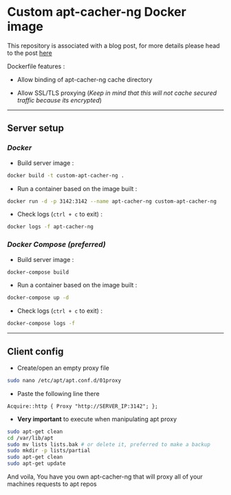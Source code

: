 # Custom apt-cacher-ng Docker image

This repository is associated with a blog post, for more details please head to the post [here](https://razinj.dev/build-and-run-apt-cacher-ng-proxy-in-docker)

Dockerfile features :

- Allow binding of apt-cacher-ng cache directory

- Allow SSL/TLS proxying (_Keep in mind that this will not cache secured traffic because its encrypted_)

---

## **Server setup**

### _Docker_

- Build server image :

```bash
docker build -t custom-apt-cacher-ng .
```

- Run a container based on the image built :

```bash
docker run -d -p 3142:3142 --name apt-cacher-ng custom-apt-cacher-ng
```

- Check logs (`ctrl + c` to exit) :

```bash
docker logs -f apt-cacher-ng
```

### _Docker Compose (preferred)_

- Build server image :

```bash
docker-compose build
```

- Run a container based on the image built :

```bash
docker-compose up -d
```

- Check logs (`ctrl + c` to exit) :

```bash
docker-compose logs -f
```

---

## Client config

- Create/open an empty proxy file

```bash
sudo nano /etc/apt/apt.conf.d/01proxy
```

- Paste the following line there

`Acquire::http { Proxy "http://SERVER_IP:3142"; };`

- **Very important** to execute when manipulating apt proxy

```bash
sudo apt-get clean
cd /var/lib/apt
sudo mv lists lists.bak # or delete it, preferred to make a backup
sudo mkdir -p lists/partial
sudo apt-get clean
sudo apt-get update
```

And voila, You have you own apt-cacher-ng that will proxy all of your machines requests to apt repos
